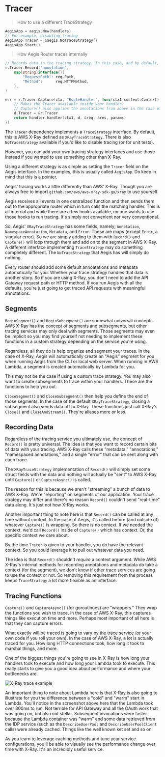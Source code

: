 # Tracer

> How to use a different TraceStrategy

```go
AegisApp = aegis.New(handlers)
// For example, disabling tracing
AegisApp.Tracer = &aegis.NoTraceStrategy{}
AegisApp.Start()
```

> How Aegis Router traces internally

```go
// Records data in the tracing strategy. In this case, and by default, X-Ray annotations.
r.Tracer.Record("annotation",
    map[string]interface{}{
        "RequestPath": req.Path,
        "Method":      req.HTTPMethod,
    },
)

err = r.Tracer.Capture(ctx, "RouteHandler", func(ctx1 context.Context) error {
    // Makes the Tracer available inside your handler.
    // Capture() also applies the annotations from above in the case of XRayTraceStrategy
    d.Tracer = &r.Tracer
    return handler.handler(ctx1, d, &req, &res, params)
})
```

The `Tracer` dependency implements a `TraceStrategy` interface. By default, this is AWS X-Ray
defined as `XRayTraceStrategy`. There is also `NoTraceStrategy` available if you'd like to disable
tracing (or for unit tests).

However, you can add your own tracing strategy interfaces and use those instead if you wanted to
use something other than X-Ray.

Using a different strategy is as simple as setting the `Tracer` field on the Aegis interface.
In the examples, this is usually called `AegisApp`. Do keep in mind that this is a pointer.

Aegis' tracing works a little differently than AWS' X-Ray. Though you are always free to import
<span class="nowrap">`github.com/aws/aws-xray-sdk-go/xray`</span> to use yourself.

Aegis receives all events in one centralized function and then sends them out to the appropriate
router which in turn calls the matching handler. This is all internal and while there are a few
hooks available, no one wants to use those hooks to run tracing. It's simply not convenient nor
very conventional.

So, Aegis' `XRayTraceStrategy` has some fields, namely; `Annotation`, `NamespaceAnnotation`, `Metadata`,
and `Error`. These are maps (except `Error`, a singular error). So we are simply adding to them with
`Record()` and `Capture()` will loop through them and add on to the segment in AWS X-Ray. A different
interface implementing `TraceStrategy` may do something completely different. The `NoTraceStrategy`
that Aegis has will simply do nothing.

Every router should add some default annoatations and metadata automatically for you. Whether your
trace strategy handles that data is another story. So if you are using X-Ray, you don't need to add
the API Gateway request path or HTTP method. If you run Aegis with all the defaults, you're just going
to get traced API requests with meaningful annotations.

## Segments

`BeginSegment()` and `BeginSubsegment()` are somewhat universal concepts. AWS X-Ray has the concept
of segments and subsegments, but other tracing services may only deal with segments. Those segments
may even be implicit so you may find yourself not needing to implement these functions in a custom
strategy depending on the service you're using.

Regardless, all they do is help organize and segment your traces. In the case of X-Ray, Aegis will
automatically create an "Aegis" segment for you when running Aegis from the CLI or local web server.
When running in AWS Lambda, a segment is created automatically by Lambda for you.

This may not be the case if using a custom trace strategy. You may also want to create subsegments
to trace within your handlers. These are the functions to help you out.

`CloseSegment()` and `CloseSubsegment()` then help you define the end of those segments. In the
case of the default `XRayTraceStrategy`, closing a subsegment also sends data off to X-Ray. These
functions just call X-Ray's `Close()` and `CloseAndStream()`. They're aliases more or less.

## Recording Data

Regardless of the tracing service you ultimately use, the concept of `Record()` is pretty universal.
The idea is that you want to record certain bits of data with your tracing. AWS X-Ray calls these
"metadata," "annotations," "namespaced annotations," and a single "error" that can be sent along with
each trace.

The `XRayTraceStrategy` implementation of `Record()` will simply set some struct fields with the data
and nothing will actually be "sent" to AWS X-Ray until `Capture()` or `CaptureAsync()` is called.

The reason for this is because we aren't "streaming" a bunch of data to AWS X-Ray. We're "reporting"
on segments of our application. Your trace strategy may differ and there's no reason `Record()` couldn't
send "real-time" data along. It's just not how X-Ray works.

Another important thing to note here is that `Record()` can be called at any time without context.
In the case of Aegis, it's called before (and outside of) whatever `Capture()` is wrapping. So there
is no context. If we needed the context, we'd call `Record()` inside of `Capture()` which has context.
Or, the specific context we care about.

By the time `Tracer` is given to your handler, you do have the relevant context. So you could leverage
it to pull out whatever data you need.

The idea is that `Record()` shouldn't _require_ a context argument. While AWS X-Ray's internal methods
for recording annotations and metadata do take a context (for the segment), we don't know if other trace
services are going to use the context or not. So removing this requirement from the process keeps
`TraceStrategy` a lot more flexible as an interface.

## Tracing Functions

`Capture()` and `CaptureAsync()` (for goroutinues) are "wrappers." They wrap the functions you wish to trace.
In the case of AWS X-Ray, this captures things like execution time and more. Perhaps most important of all here
is that they can capture errors.

What exactly will be traced is going to vary by the trace service (or your own code if you roll your own).
In the case of AWS X-Ray, a lot is actually traced for you. How long HTTP connections took, how long it
took to marshal things, and more.

One of the biggest things you're going to see in X-Ray is how long your handlers took to execute and how long
your Lambda took to execute. This really starts to give you a good idea about performance and where your
bottlenecks are.

![X-Ray trace example](/aegis/img/xray-example-trace.jpg "X-Ray example trace")

An important thing to note about Lambda here is that X-Ray is also going to illustrate for you the difference
between a "cold" and "warm" start in Lambda. You'll notice in the screenshot above here that the Lambda took
over 800ms to run. Not terrible for API Gateway and all the OAuth work that was going on, but also not stellar.
Subsequent invocations were faster because the Lambda container was "warm" and some data retrieved from the IDP
service (such as the `DescribeUserPool` and `DescribeUserPoolClient` calls) were already cached. Things like the
well known ket set and so on.

As you learn to leverage caching methods and tune your service configurations, you'll be able to visually see
the performance change over time with X-Ray. It's an incredibly useful service.